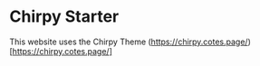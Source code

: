 # Chirpy Starter

This website uses the Chirpy Theme (https://chirpy.cotes.page/)[https://chirpy.cotes.page/]
